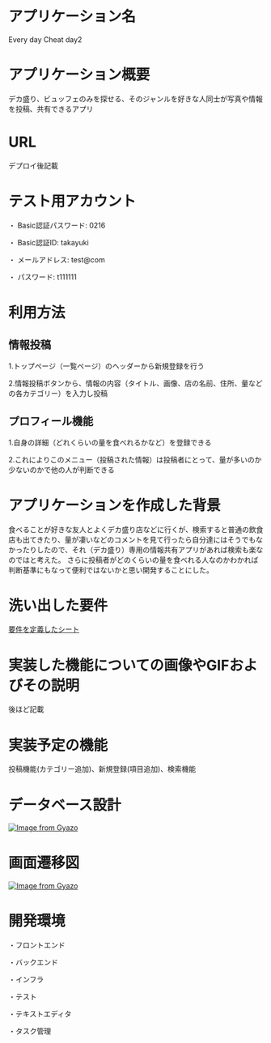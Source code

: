 # アプリケーション名　

Every day Cheat day2

# アプリケーション概要

デカ盛り、ビュッフェのみを探せる、そのジャンルを好きな人同士が写真や情報を投稿、共有できるアプリ

# URL

デプロイ後記載

# テスト用アカウント

・ Basic認証パスワード: 0216

・ Basic認証ID: takayuki

・ メールアドレス: test@com

・ パスワード: t111111

# 利用方法

## 情報投稿

1.トップページ（一覧ページ）のヘッダーから新規登録を行う

2.情報投稿ボタンから、情報の内容（タイトル、画像、店の名前、住所、量などの各カテゴリー）を入力し投稿

## プロフィール機能
1.自身の詳細（どれくらいの量を食べれるかなど）を登録できる

2.これによりこのメニュー（投稿された情報）は投稿者にとって、量が多いのか少ないのかで他の人が判断できる

# アプリケーションを作成した背景
食べることが好きな友人とよくデカ盛り店などに行くが、検索すると普通の飲食店も出てきたり、量が凄いなどのコメントを見て行ったら自分達にはそうでもなかったりしたので、それ（デカ盛り）専用の情報共有アプリがあれば検索も楽なのではと考えた。
さらに投稿者がどのくらいの量を食べれる人なのかわかれば判断基準にもなって便利ではないかと思い開発することにした。

# 洗い出した要件

[要件を定義したシート](https://docs.google.com/spreadsheets/d/1rzNZn0oVUPt1KzfWtXyVZMwxy8GU1aPIqWGFCv6tAzI/edit#gid=982722306)

# 実装した機能についての画像やGIFおよびその説明
後ほど記載

# 実装予定の機能
投稿機能(カテゴリー追加)、新規登録(項目追加)、検索機能

# データベース設計

[![Image from Gyazo](https://i.gyazo.com/e4059ff76a9a6422b3d44f3ffab52d42.png)](https://gyazo.com/e4059ff76a9a6422b3d44f3ffab52d42)

# 画面遷移図
[![Image from Gyazo](https://i.gyazo.com/8b88dc8e86de54cf205d00f3e3ce1175.png)](https://gyazo.com/8b88dc8e86de54cf205d00f3e3ce1175)

# 開発環境
・フロントエンド

・バックエンド

・インフラ

・テスト

・テキストエディタ

・タスク管理
